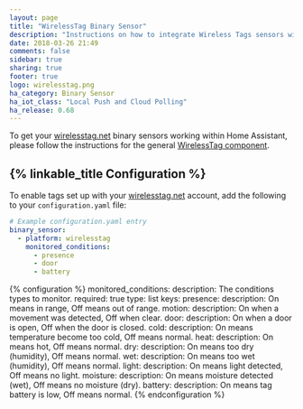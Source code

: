 ```yaml
---
layout: page
title: "WirelessTag Binary Sensor"
description: "Instructions on how to integrate Wireless Tags sensors within Home Assistant."
date: 2018-03-26 21:49
comments: false
sidebar: true
sharing: true
footer: true
logo: wirelesstag.png
ha_category: Binary Sensor
ha_iot_class: "Local Push and Cloud Polling"
ha_release: 0.68
---
```


To get your [wirelesstag.net](http://wirelesstag.net) binary sensors working within Home Assistant, please follow the instructions for the general [WirelessTag component](/components/wirelesstag).

## {% linkable_title Configuration %}

To enable tags set up with your [wirelesstag.net](http://wirelesstag.net) account, add the following to your `configuration.yaml` file:

```yaml
# Example configuration.yaml entry
binary_sensor:
  - platform: wirelesstag
    monitored_conditions:
      - presence
      - door
      - battery
```

{% configuration %}
monitored_conditions:
  description: The conditions types to monitor.
  required: true
  type: list
  keys:
    presence:
      description: On means in range, Off means out of range.
    motion:
      description: On when a movement was detected, Off when clear.
    door:
      description: On when a door is open, Off when the door is closed.
    cold:
      description: On means temperature become too cold, Off means normal.
    heat:
      description: On means hot, Off means normal.
    dry:
      description: On means too dry (humidity), Off means normal.
    wet:
      description: On means too wet (humidity), Off means normal.
    light:
      description: On means light detected, Off means no light.
    moisture:
      description: On means moisture detected (wet), Off means no moisture (dry).
    battery:
      description: On means tag battery is low, Off means normal.
{% endconfiguration %}


